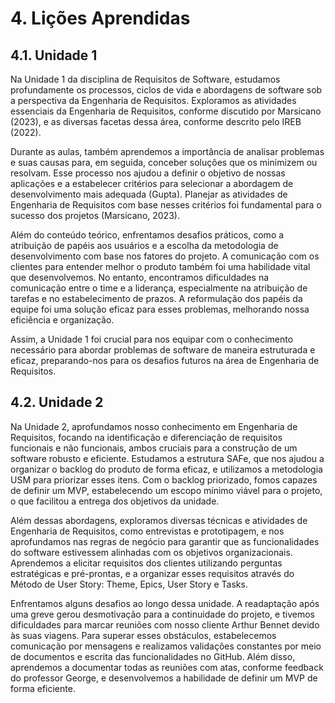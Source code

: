 # 4. Lições Aprendidas

## 4.1. Unidade 1
Na Unidade 1 da disciplina de Requisitos de Software, estudamos profundamente os processos, ciclos de vida e abordagens de software sob a perspectiva da Engenharia de Requisitos. Exploramos as atividades essenciais da Engenharia de Requisitos, conforme discutido por Marsicano (2023), e as diversas facetas dessa área, conforme descrito pelo IREB (2022).

Durante as aulas, também aprendemos a importância de analisar problemas e suas causas para, em seguida, conceber soluções que os minimizem ou resolvam. Esse processo nos ajudou a definir o objetivo de nossas aplicações e a estabelecer critérios para selecionar a abordagem de desenvolvimento mais adequada (Gupta). Planejar as atividades de Engenharia de Requisitos com base nesses critérios foi fundamental para o sucesso dos projetos (Marsicano, 2023).

Além do conteúdo teórico, enfrentamos desafios práticos, como a atribuição de papéis aos usuários e a escolha da metodologia de desenvolvimento com base nos fatores do projeto. A comunicação com os clientes para entender melhor o produto também foi uma habilidade vital que desenvolvemos. No entanto, encontramos dificuldades na comunicação entre o time e a liderança, especialmente na atribuição de tarefas e no estabelecimento de prazos. A reformulação dos papéis da equipe foi uma solução eficaz para esses problemas, melhorando nossa eficiência e organização.

Assim, a Unidade 1 foi crucial para nos equipar com o conhecimento necessário para abordar problemas de software de maneira estruturada e eficaz, preparando-nos para os desafios futuros na área de Engenharia de Requisitos.

## 4.2. Unidade 2
Na Unidade 2, aprofundamos nosso conhecimento em Engenharia de Requisitos, focando na identificação e diferenciação de requisitos funcionais e não funcionais, ambos cruciais para a construção de um software robusto e eficiente. Estudamos a estrutura SAFe, que nos ajudou a organizar o backlog do produto de forma eficaz, e utilizamos a metodologia USM para priorizar esses itens. Com o backlog priorizado, fomos capazes de definir um MVP, estabelecendo um escopo mínimo viável para o projeto, o que facilitou a entrega dos objetivos da unidade.

Além dessas abordagens, exploramos diversas técnicas e atividades de Engenharia de Requisitos, como entrevistas e prototipagem, e nos aprofundamos nas regras de negócio para garantir que as funcionalidades do software estivessem alinhadas com os objetivos organizacionais. Aprendemos a elicitar requisitos dos clientes utilizando perguntas estratégicas e pré-prontas, e a organizar esses requisitos através do Método de User Story: Theme, Epics, User Story e Tasks.

Enfrentamos alguns desafios ao longo dessa unidade. A readaptação após uma greve gerou desmotivação para a continuidade do projeto, e tivemos dificuldades para marcar reuniões com nosso cliente Arthur Bennet devido às suas viagens. Para superar esses obstáculos, estabelecemos comunicação por mensagens e realizamos validações constantes por meio de documentos e escrita das funcionalidades no GitHub. Além disso, aprendemos a documentar todas as reuniões com atas, conforme feedback do professor George, e desenvolvemos a habilidade de definir um MVP de forma eficiente.


